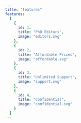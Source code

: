 ```yaml
---
title: "features"
features:
  [
    {
      id: 1,
      title: "PhD Editors",
      image: "editors.svg"
    },
    {
      id: 2,
      title: "Affordable Prices",
      image: "affordable.svg"
    },
    {
      id: 3,
      title: "Unlimited Support",
      image: "support.svg"
    },
    {
      id: 4,
      title: "Confidential",
      image: "confidential.svg"
    }
  ]
---
```

